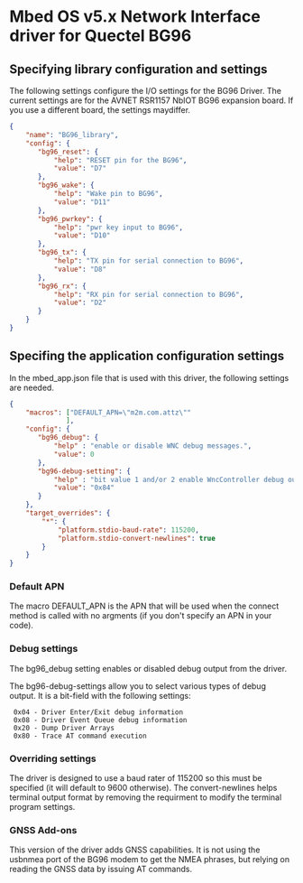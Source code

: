 # Mbed OS v5.x Network Interface driver for Quectel BG96

## Specifying library configuration and settings

The following settings configure the I/O settings for the BG96 Driver.  The
current settings are for the AVNET RSR1157 NbIOT BG96 expansion board. If you
use a different board, the settings maydiffer.

```json
{
    "name": "BG96_library",
    "config": {
       "bg96_reset": {
           "help": "RESET pin for the BG96",
           "value": "D7"
       },
       "bg96_wake": {
           "help": "Wake pin to BG96",
           "value": "D11"
       },
       "bg96_pwrkey": {
           "help": "pwr key input to BG96",
           "value": "D10"
       },
       "bg96_tx": {
           "help": "TX pin for serial connection to BG96",
           "value": "D8"
       },
       "bg96_rx": {
           "help": "RX pin for serial connection to BG96",
           "value": "D2"
       }
    }
}
```

## Specifing the application configuration settings

In the mbed_app.json file that is used with this driver, the following settings are 
needed.

```json
{
    "macros": ["DEFAULT_APN=\"m2m.com.attz\""
              ],
    "config": {
       "bg96_debug": {
           "help" : "enable or disable WNC debug messages.",
           "value": 0
       },
       "bg96-debug-setting": {
           "help" : "bit value 1 and/or 2 enable WncController debug output, bit value 4 enables mbed driver debug output.",
           "value": "0x84"
       }
    },
    "target_overrides": {
        "*": {
            "platform.stdio-baud-rate": 115200,
            "platform.stdio-convert-newlines": true
        }
    }
}
```
### Default APN

The macro DEFAULT_APN is the APN that will be used when the connect method is called with no argments (if you 
don't specify an APN in your code).

### Debug settings

The bg96_debug setting enables or disabled debug output from the driver.

The bg96-debug-settings allow you to select various types of debug output.  It is a bit-field with the following settings:

     0x04 - Driver Enter/Exit debug information
     0x08 - Driver Event Queue debug information
     0x20 - Dump Driver Arrays
     0x80 - Trace AT command execution

### Overriding settings

The driver is designed to use a baud rater of 115200 so this must be specified (it will default to 9600 otherwise).  The 
convert-newlines helps terminal output format by removing the requirment to modify the terminal program settings. 

### GNSS Add-ons

This version of the driver adds GNSS capabilities. It is not using the usbnmea port of the BG96 modem to get the NMEA phrases, but relying on reading the GNSS data by issuing AT commands. 